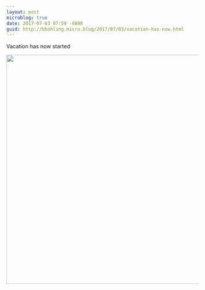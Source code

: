 ```yaml
---
layout: post
microblog: true
date: 2017-07-03 07:59 -0800
guid: http://bbohling.micro.blog/2017/07/03/vacation-has-now.html
---
```

Vacation has now started

<img src="http://bbohling.micro.blog/uploads/2017/0fce2633cc.jpg" width="600" height="600" style="height: auto" />
